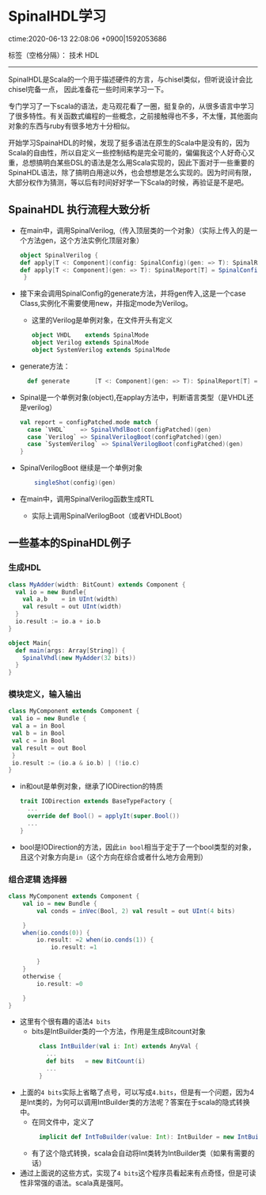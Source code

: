 # SpinalHDL学习
ctime:2020-06-13 22:08:06 +0900|1592053686

标签（空格分隔）： 技术 HDL

---

SpinalHDL是Scala的一个用于描述硬件的方言，与chisel类似，但听说设计会比chisel完备一点，
因此准备花一些时间来学习一下。

专门学习了一下scala的语法，走马观花看了一圈，挺复杂的，从很多语言中学习了很多特性。有关函数式编程的一些概念，之前接触得也不多，不太懂，其他面向对象的东西与ruby有很多地方十分相似。

开始学习SpainaHDL的时候，发现了挺多语法在原生的Scala中是没有的，因为Scala的自由性，所以自定义一些控制结构是完全可能的，偏偏我这个人好奇心又重，总想搞明白某些DSL的语法是怎么用Scala实现的，因此下面对于一些重要的SpinaHDL语法，除了搞明白用途以外，也会想想是怎么实现的。因为时间有限，大部分权作为猜测，等以后有时间好好学一下Scala的时候，再验证是不是吧。

## SpainaHDL 执行流程大致分析

- 在main中，调用SpinalVerilog,（传入顶层类的一个对象）（实际上传入的是一个方法gen，这个方法实例化顶层对象）
  
   ```scala
   object SpinalVerilog {
  def apply[T <: Component](config: SpinalConfig)(gen: => T): SpinalReport[T] = Spinal(config.copy(mode = Verilog))(gen)
  def apply[T <: Component](gen: => T): SpinalReport[T] = SpinalConfig(mode = Verilog).generate(gen)
    }
   ```
 
- 接下来会调用SpinalConfig的generate方法，并将gen传入,这是一个case Class,实例化不需要使用new，并指定mode为Verilog。
  - 这里的Verilog是单例对象，在文件开头有定义
  
    ```scala
    object VHDL    extends SpinalMode
    object Verilog extends SpinalMode
    object SystemVerilog extends SpinalMode
    ```

- generate方法：
  
  ```scala
    def generate       [T <: Component](gen: => T): SpinalReport[T] = Spinal(this)(gen)
  ```

- Spinal是一个单例对象(object),在applay方法中，判断语言类型（是VHDL还是verilog）
  
    ```scala
    val report = configPatched.mode match {
      case `VHDL`    => SpinalVhdlBoot(configPatched)(gen)
      case `Verilog` => SpinalVerilogBoot(configPatched)(gen)
      case `SystemVerilog` => SpinalVerilogBoot(configPatched)(gen)
    }
    ```
   
- SpinalVerilogBoot 继续是一个单例对象
  
    ```scala
        singleShot(config)(gen)
    ```
  
- 在main中，调用SpinalVerilog函数生成RTL
  - 实际上调用SpinalVerilogBoot（或者VHDLBoot）

## 一些基本的SpinaHDL例子

### 生成HDL

```scala
class MyAdder(width: BitCount) extends Component {
  val io = new Bundle{
    val a,b    = in UInt(width)
    val result = out UInt(width)
  }
  io.result := io.a + io.b
}

object Main{
  def main(args: Array[String]) {
    SpinalVhdl(new MyAdder(32 bits))
  }
}
```


### 模块定义，输入输出

```scala
class MyComponent extends Component {
 val io = new Bundle {
 val a = in Bool
 val b = in Bool
 val c = in Bool
 val result = out Bool
 }
 io.result := (io.a & io.b) | (!io.c)
}


```
- in和out是单例对象，继承了IODirection的特质
  ```scala
  trait IODirection extends BaseTypeFactory {
    ...
    override def Bool() = applyIt(super.Bool())
    ...
  }
  ```
- bool是IODirection的方法，因此`in bool`相当于定于了一个bool类型的对象，且这个对象方向是`in`（这个方向在综合或者什么地方会用到）
 

### 组合逻辑 选择器

```scala
class MyComponent extends Component {
    val io = new Bundle {
        val conds = inVec(Bool, 2) val result = out UInt(4 bits)

    }
    when(io.conds(0)) {
        io.result: =2 when(io.conds(1)) {
            io.result: =1

        }
    }
    otherwise {
        io.result: =0

    }
}
```
-  这里有个很有趣的语法`4 bits`
   -  bits是IntBuilder类的一个方法，作用是生成Bitcount对象
      ```scala
        class IntBuilder(val i: Int) extends AnyVal {
          ...
          def bits   = new BitCount(i)
          ...
        }
      ```
  - 上面的`4 bits`实际上省略了点号，可以写成`4.bits`，但是有一个问题，因为4是Int类的，为何可以调用IntBuilder类的方法呢？答案在于scala的隐式转换中。
    - 在同文件中，定义了
      ```scala
        implicit def IntToBuilder(value: Int): IntBuilder = new IntBuilder(value)
      ```
    - 有了这个隐式转换，scala会自动将Int类转为IntBuilder类（如果有需要的话）
  - 通过上面说的这些方式，实现了`4 bits`这个程序员看起来有点奇怪，但是可读性非常强的语法。scala真是强阿。